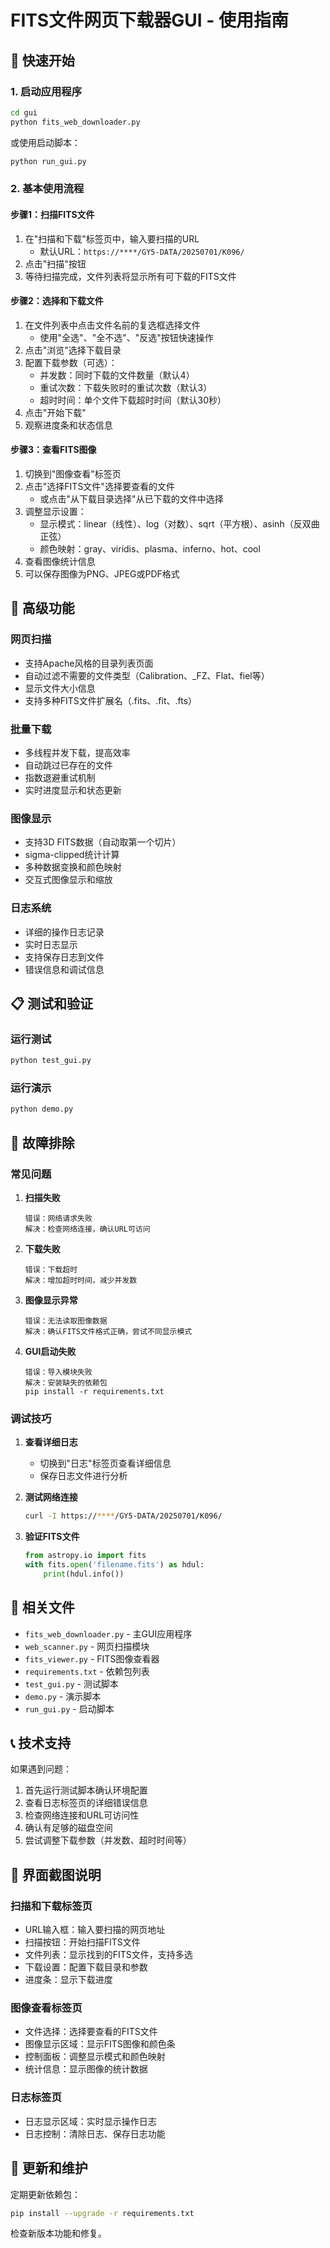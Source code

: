 # FITS文件网页下载器GUI - 使用指南

## 🎯 快速开始

### 1. 启动应用程序
```bash
cd gui
python fits_web_downloader.py
```

或使用启动脚本：
```bash
python run_gui.py
```

### 2. 基本使用流程

#### 步骤1：扫描FITS文件
1. 在"扫描和下载"标签页中，输入要扫描的URL
   - 默认URL：`https://****/GY5-DATA/20250701/K096/`
2. 点击"扫描"按钮
3. 等待扫描完成，文件列表将显示所有可下载的FITS文件

#### 步骤2：选择和下载文件
1. 在文件列表中点击文件名前的复选框选择文件
   - 使用"全选"、"全不选"、"反选"按钮快速操作
2. 点击"浏览"选择下载目录
3. 配置下载参数（可选）：
   - 并发数：同时下载的文件数量（默认4）
   - 重试次数：下载失败时的重试次数（默认3）
   - 超时时间：单个文件下载超时时间（默认30秒）
4. 点击"开始下载"
5. 观察进度条和状态信息

#### 步骤3：查看FITS图像
1. 切换到"图像查看"标签页
2. 点击"选择FITS文件"选择要查看的文件
   - 或点击"从下载目录选择"从已下载的文件中选择
3. 调整显示设置：
   - 显示模式：linear（线性）、log（对数）、sqrt（平方根）、asinh（反双曲正弦）
   - 颜色映射：gray、viridis、plasma、inferno、hot、cool
4. 查看图像统计信息
5. 可以保存图像为PNG、JPEG或PDF格式

## 🔧 高级功能

### 网页扫描
- 支持Apache风格的目录列表页面
- 自动过滤不需要的文件类型（Calibration、_FZ、Flat、fiel等）
- 显示文件大小信息
- 支持多种FITS文件扩展名（.fits、.fit、.fts）

### 批量下载
- 多线程并发下载，提高效率
- 自动跳过已存在的文件
- 指数退避重试机制
- 实时进度显示和状态更新

### 图像显示
- 支持3D FITS数据（自动取第一个切片）
- sigma-clipped统计计算
- 多种数据变换和颜色映射
- 交互式图像显示和缩放

### 日志系统
- 详细的操作日志记录
- 实时日志显示
- 支持保存日志到文件
- 错误信息和调试信息

## 📋 测试和验证

### 运行测试
```bash
python test_gui.py
```

### 运行演示
```bash
python demo.py
```

## 🚨 故障排除

### 常见问题

1. **扫描失败**
   ```
   错误：网络请求失败
   解决：检查网络连接，确认URL可访问
   ```

2. **下载失败**
   ```
   错误：下载超时
   解决：增加超时时间，减少并发数
   ```

3. **图像显示异常**
   ```
   错误：无法读取图像数据
   解决：确认FITS文件格式正确，尝试不同显示模式
   ```

4. **GUI启动失败**
   ```
   错误：导入模块失败
   解决：安装缺失的依赖包
   pip install -r requirements.txt
   ```

### 调试技巧

1. **查看详细日志**
   - 切换到"日志"标签页查看详细信息
   - 保存日志文件进行分析

2. **测试网络连接**
   ```bash
   curl -I https://****/GY5-DATA/20250701/K096/
   ```

3. **验证FITS文件**
   ```python
   from astropy.io import fits
   with fits.open('filename.fits') as hdul:
       print(hdul.info())
   ```

## 🔗 相关文件

- `fits_web_downloader.py` - 主GUI应用程序
- `web_scanner.py` - 网页扫描模块
- `fits_viewer.py` - FITS图像查看器
- `requirements.txt` - 依赖包列表
- `test_gui.py` - 测试脚本
- `demo.py` - 演示脚本
- `run_gui.py` - 启动脚本

## 📞 技术支持

如果遇到问题：

1. 首先运行测试脚本确认环境配置
2. 查看日志标签页的详细错误信息
3. 检查网络连接和URL可访问性
4. 确认有足够的磁盘空间
5. 尝试调整下载参数（并发数、超时时间等）

## 🎨 界面截图说明

### 扫描和下载标签页
- URL输入框：输入要扫描的网页地址
- 扫描按钮：开始扫描FITS文件
- 文件列表：显示找到的FITS文件，支持多选
- 下载设置：配置下载目录和参数
- 进度条：显示下载进度

### 图像查看标签页
- 文件选择：选择要查看的FITS文件
- 图像显示区域：显示FITS图像和颜色条
- 控制面板：调整显示模式和颜色映射
- 统计信息：显示图像的统计数据

### 日志标签页
- 日志显示区域：实时显示操作日志
- 日志控制：清除日志、保存日志功能

## 🔄 更新和维护

定期更新依赖包：
```bash
pip install --upgrade -r requirements.txt
```

检查新版本功能和修复。
